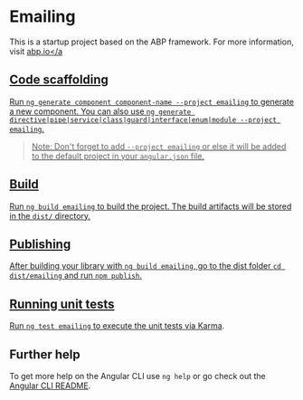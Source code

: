 # Emailing

This is a startup project based on the ABP framework. For more information, visit <a href="https://abp.io/" target="_blank">abp.io</a

## Code scaffolding

Run `ng generate component component-name --project emailing` to generate a new component. You can also use `ng generate directive|pipe|service|class|guard|interface|enum|module --project emailing`.
> Note: Don't forget to add `--project emailing` or else it will be added to the default project in your `angular.json` file. 

## Build

Run `ng build emailing` to build the project. The build artifacts will be stored in the `dist/` directory.

## Publishing

After building your library with `ng build emailing`, go to the dist folder `cd dist/emailing` and run `npm publish`.

## Running unit tests

Run `ng test emailing` to execute the unit tests via [Karma](https://karma-runner.github.io).

## Further help

To get more help on the Angular CLI use `ng help` or go check out the [Angular CLI README](https://github.com/angular/angular-cli/blob/master/README.md).
